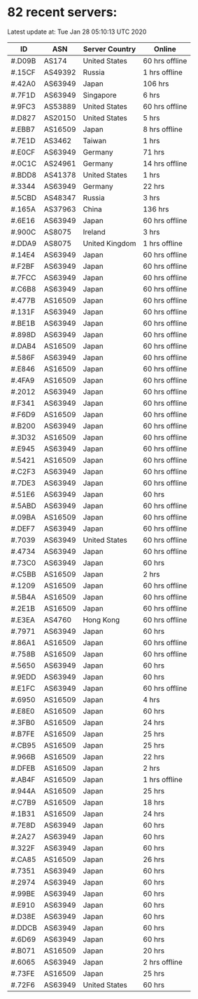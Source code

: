 # 82 recent servers:

Latest update at: Tue Jan 28 05:10:13 UTC 2020

| ID | ASN | Server Country | Online |
| -- | --- | -------------- | ------ |
| #.D09B | AS174 | United States | 60 hrs offline |
| #.15CF | AS49392 | Russia | 1 hrs offline |
| #.42A0 | AS63949 | Japan | 106 hrs |
| #.7F1D | AS63949 | Singapore | 6 hrs |
| #.9FC3 | AS53889 | United States | 60 hrs offline |
| #.D827 | AS20150 | United States | 5 hrs |
| #.EBB7 | AS16509 | Japan | 8 hrs offline |
| #.7E1D | AS3462 | Taiwan | 1 hrs |
| #.E0CF | AS63949 | Germany | 71 hrs |
| #.0C1C | AS24961 | Germany | 14 hrs offline |
| #.BDD8 | AS41378 | United States | 1 hrs |
| #.3344 | AS63949 | Germany | 22 hrs |
| #.5CBD | AS48347 | Russia | 3 hrs |
| #.165A | AS37963 | China | 136 hrs |
| #.6E16 | AS63949 | Japan | 60 hrs offline |
| #.900C | AS8075 | Ireland | 3 hrs |
| #.DDA9 | AS8075 | United Kingdom | 1 hrs offline |
| #.14E4 | AS63949 | Japan | 60 hrs offline |
| #.F2BF | AS63949 | Japan | 60 hrs offline |
| #.7FCC | AS63949 | Japan | 60 hrs offline |
| #.C6B8 | AS63949 | Japan | 60 hrs offline |
| #.477B | AS16509 | Japan | 60 hrs offline |
| #.131F | AS63949 | Japan | 60 hrs offline |
| #.BE1B | AS63949 | Japan | 60 hrs offline |
| #.898D | AS63949 | Japan | 60 hrs offline |
| #.DAB4 | AS16509 | Japan | 60 hrs offline |
| #.586F | AS63949 | Japan | 60 hrs offline |
| #.E846 | AS16509 | Japan | 60 hrs offline |
| #.4FA9 | AS16509 | Japan | 60 hrs offline |
| #.2012 | AS63949 | Japan | 60 hrs offline |
| #.F341 | AS63949 | Japan | 60 hrs offline |
| #.F6D9 | AS16509 | Japan | 60 hrs offline |
| #.B200 | AS63949 | Japan | 60 hrs offline |
| #.3D32 | AS16509 | Japan | 60 hrs offline |
| #.E945 | AS63949 | Japan | 60 hrs offline |
| #.5421 | AS16509 | Japan | 60 hrs offline |
| #.C2F3 | AS63949 | Japan | 60 hrs offline |
| #.7DE3 | AS63949 | Japan | 60 hrs offline |
| #.51E6 | AS63949 | Japan | 60 hrs |
| #.5ABD | AS63949 | Japan | 60 hrs offline |
| #.09BA | AS16509 | Japan | 60 hrs offline |
| #.DEF7 | AS63949 | Japan | 60 hrs offline |
| #.7039 | AS63949 | United States | 60 hrs offline |
| #.4734 | AS63949 | Japan | 60 hrs offline |
| #.73C0 | AS63949 | Japan | 60 hrs |
| #.C5BB | AS16509 | Japan | 2 hrs |
| #.1209 | AS16509 | Japan | 60 hrs offline |
| #.5B4A | AS16509 | Japan | 60 hrs offline |
| #.2E1B | AS16509 | Japan | 60 hrs offline |
| #.E3EA | AS4760 | Hong Kong | 60 hrs offline |
| #.7971 | AS63949 | Japan | 60 hrs |
| #.86A1 | AS16509 | Japan | 60 hrs offline |
| #.758B | AS16509 | Japan | 60 hrs offline |
| #.5650 | AS63949 | Japan | 60 hrs |
| #.9EDD | AS63949 | Japan | 60 hrs |
| #.E1FC | AS63949 | Japan | 60 hrs offline |
| #.6950 | AS16509 | Japan | 4 hrs |
| #.E8E0 | AS16509 | Japan | 60 hrs |
| #.3FB0 | AS16509 | Japan | 24 hrs |
| #.B7FE | AS16509 | Japan | 25 hrs |
| #.CB95 | AS16509 | Japan | 25 hrs |
| #.966B | AS16509 | Japan | 22 hrs |
| #.DFEB | AS16509 | Japan | 2 hrs |
| #.AB4F | AS16509 | Japan | 1 hrs offline |
| #.944A | AS16509 | Japan | 25 hrs |
| #.C7B9 | AS16509 | Japan | 18 hrs |
| #.1B31 | AS16509 | Japan | 24 hrs |
| #.7E8D | AS63949 | Japan | 60 hrs |
| #.2A27 | AS63949 | Japan | 60 hrs |
| #.322F | AS63949 | Japan | 60 hrs |
| #.CA85 | AS16509 | Japan | 26 hrs |
| #.7351 | AS63949 | Japan | 60 hrs |
| #.2974 | AS63949 | Japan | 60 hrs |
| #.99BE | AS63949 | Japan | 60 hrs |
| #.E910 | AS63949 | Japan | 60 hrs |
| #.D38E | AS63949 | Japan | 60 hrs |
| #.DDCB | AS63949 | Japan | 60 hrs |
| #.6D69 | AS63949 | Japan | 60 hrs |
| #.B071 | AS16509 | Japan | 20 hrs |
| #.6065 | AS63949 | Japan | 2 hrs offline |
| #.73FE | AS16509 | Japan | 25 hrs |
| #.72F6 | AS63949 | United States | 60 hrs |


